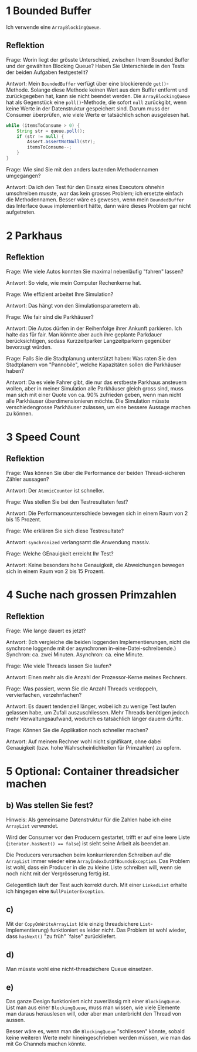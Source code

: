 # 1 Bounded Buffer

Ich verwende eine `ArrayBlockingQueue`.

## Reflektion

Frage: Worin liegt der grösste Unterschied, zwischen Ihrem Bounded Buffer und
der gewählten Blocking Queue? Haben Sie Unterschiede in den Tests der beiden
Aufgaben festgestellt?

Antwort: Mein `BoundedBuffer` verfügt über eine blockierende `get()`-Methode.
Solange diese Methode keinen Wert aus dem Buffer entfernt und zurückgegeben hat,
kann sie nicht beendet werden. Die `ArrayBlockingQueue` hat als Gegenstück eine
`poll()`-Methode, die sofort `null` zurückgibt, wenn keine Werte in der
Datenstruktur gespeichert sind. Darum muss der Consumer überprüfen, wie viele
Werte er tatsächlich schon ausgelesen hat.

```java
while (itemsToConsume > 0) {
    String str = queue.poll();
    if (str != null) {
        Assert.assertNotNull(str);
        itemsToConsume--;
    }
}
```

Frage: Wie sind Sie mit den anders lautenden Methodennamen umgegangen? 

Antwort: Da ich den Test für den Einsatz eines Executors ohnehin umschreiben
musste, war das kein grosses Problem; ich ersetzte einfach die Methodennamen.
Besser wäre es gewesen, wenn mein `BoundedBuffer` das Interface `Queue`
implementiert hätte, dann wäre dieses Problem gar nicht aufgetreten.

# 2 Parkhaus

## Reflektion

Frage: Wie viele Autos konnten Sie maximal nebenläufig "fahren" lassen?

Antwort: So viele, wie mein Computer Rechenkerne hat.

Frage: Wie effizient arbeitet Ihre Simulation?

Antwort: Das hängt von den Simulationsparametern ab.

Frage: Wie fair sind die Parkhäuser?

Antwort: Die Autos dürfen in der Reihenfolge ihrer Ankunft parkieren. Ich halte
das für fair. Man könnte aber auch ihre geplante Parkdauer berücksichtigen,
sodass Kurzzeitparker Langzeitparkern gegenüber bevorzugt würden.

Frage: Falls Sie die Stadtplanung unterstützt haben: Was raten Sie den
Stadtplanern von "Pannobile", welche Kapazitäten sollen die Parkhäuser haben?

Antwort: Da es viele Fahrer gibt, die nur das erstbeste Parkhaus ansteuern
wollen, aber in meiner Simulation alle Parkhäuser gleich gross sind, muss man
sich mit einer Quote von ca. 90% zufrieden geben, wenn man nicht alle Parkhäuser
überdimensionieren möchte. Die Simulation müsste verschiedengrosse Parkhäuser
zulassen, um eine bessere Aussage machen zu können.

# 3 Speed Count

## Reflektion

Frage: Was können Sie über die Performance der beiden Thread-sicheren Zähler
aussagen?

Antwort: Der `AtomicCounter` ist schneller.

Frage: Was stellen Sie bei den Testresultaten fest?

Antwort: Die Performanceunterschiede bewegen sich in einem Raum von 2 bis 15
Prozent.

Frage: Wie erklären Sie sich diese Testresultate?

Antwort: `synchronized` verlangsamt die Anwendung massiv.

Frage: Welche GEnauigkeit erreicht Ihr Test?

Antwort: Keine besonders hohe Genauigkeit, die Abweichungen bewegen sich in
einem Raum von 2 bis 15 Prozent.

# 4 Suche nach grossen Primzahlen

## Reflektion

Frage: Wie lange dauert es jetzt?

Antwort: (Ich vergleiche die beiden loggenden Implementierungen, nicht die
synchrone loggende mit der asynchronen in-eine-Datei-schreibende.) Synchron: ca.
zwei Minuten. Asynchron: ca. eine Minute.

Frage: Wie viele Threads lassen Sie laufen?

Antwort: Einen mehr als die Anzahl der Prozessor-Kerne meines Rechners.

Frage: Was passiert, wenn Sie die Anzahl Threads verdoppeln, vervierfachen,
verzehnfachen?

Antwort: Es dauert tendenziell länger, wobei ich zu wenige Test laufen gelassen
habe, um Zufall auszuschliessen. Mehr Threads benötigen jedoch mehr
Verwaltungsaufwand, wodurch es tatsächlich länger dauern dürfte.

Frage: Können Sie die Applikation noch schneller machen?

Antwort: Auf meinem Rechner wohl nicht signifikant, ohne dabei Genauigkeit (bzw.
hohe Wahrscheinlichkeiten für Primzahlen) zu opfern.

# 5 Optional: Container threadsicher machen

## b) Was stellen Sie fest?

Hinweis: Als gemeinsame Datenstruktur für die Zahlen habe ich eine `ArrayList`
verwendet.

Wird der Consumer vor den Producern gestartet, trifft er auf eine leere Liste (`iterator.hasNext() == false`) ist sieht seine Arbeit als beendet an.

Die Producers verursachen beim konkurrierenden Schreiben auf die `ArrayList`
immer wieder eine `ArrayIndexOutOfBoundsException`. Das Problem ist wohl, dass
ein Producer in die zu kleine Liste schreiben will, wenn sie noch nicht mit der
Vergrösserung fertig ist.

Gelegentlich läuft der Test auch korrekt durch. Mit einer `LinkedList` erhalte
ich hingegen eine `NullPointerException`.

## c)

Mit der `CopyOnWriteArrayList` (die einzig threadsichere `List`-Implementierung)
funktioniert es leider nicht. Das Problem ist wohl wieder, dass `hasNext()` "zu
früh" `false" zurückliefert.

## d)

Man müsste wohl eine nicht-threadsichere Queue einsetzen.

## e)

Das ganze Design funktioniert nicht zuverlässig mit einer `BlockingQueue`. List
man aus einer `BlockingQueue`, muss man wissen, wie viele Elemente man daraus
herauslesen will, oder aber man unterbricht den Thread von aussen.

Besser wäre es, wenn man die `BlockingQueue` "schliessen" könnte, sobald keine
weiteren Werte mehr hineingeschrieben werden müssen, wie man das mit Go Channels
machen könnte.
